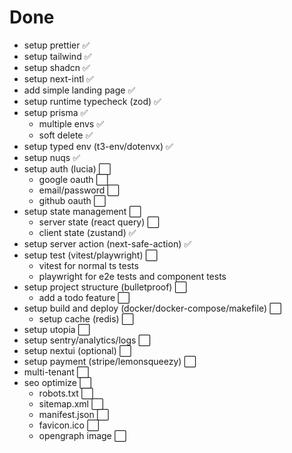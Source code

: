 # Done

- setup prettier ✅
- setup tailwind ✅
- setup shadcn ✅
- setup next-intl ✅
- add simple landing page ✅
- setup runtime typecheck (zod) ✅
- setup prisma ✅
  - multiple envs ✅
  - soft delete ✅
- setup typed env (t3-env/dotenvx) ✅
- setup nuqs ✅
- setup auth (lucia) ⬜️
  - google oauth ⬜️
  - email/password ⬜️
  - github oauth ⬜️
- setup state management ⬜️
  - server state (react query) ⬜️
  - client state (zustand) ✅
- setup server action (next-safe-action) ✅
- setup test (vitest/playwright) ⬜️
  - vitest for normal ts tests
  - playwright for e2e tests and component tests
- setup project structure (bulletproof) ⬜️
  - add a todo feature ⬜️
- setup build and deploy (docker/docker-compose/makefile) ⬜️
  - setup cache (redis) ⬜️
- setup utopia ⬜️
- setup sentry/analytics/logs ⬜️
- setup nextui (optional) ⬜️
- setup payment (stripe/lemonsqueezy) ⬜️
- multi-tenant ⬜️
- seo optimize ⬜️
  - robots.txt ⬜️
  - sitemap.xml ⬜️
  - manifest.json ⬜️
  - favicon.ico ⬜️
  - opengraph image ⬜️
